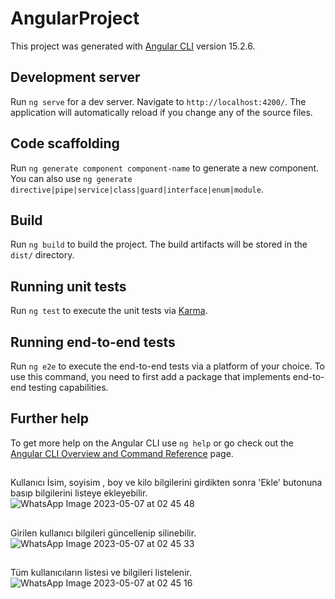 # AngularProject

This project was generated with [Angular CLI](https://github.com/angular/angular-cli) version 15.2.6.

## Development server

Run `ng serve` for a dev server. Navigate to `http://localhost:4200/`. The application will automatically reload if you change any of the source files.

## Code scaffolding

Run `ng generate component component-name` to generate a new component. You can also use `ng generate directive|pipe|service|class|guard|interface|enum|module`.

## Build

Run `ng build` to build the project. The build artifacts will be stored in the `dist/` directory.

## Running unit tests

Run `ng test` to execute the unit tests via [Karma](https://karma-runner.github.io).

## Running end-to-end tests

Run `ng e2e` to execute the end-to-end tests via a platform of your choice. To use this command, you need to first add a package that implements end-to-end testing capabilities.

## Further help

To get more help on the Angular CLI use `ng help` or go check out the [Angular CLI Overview and Command Reference](https://angular.io/cli) page.

##
Kullanıcı İsim, soyisim , boy ve kilo bilgilerini girdikten sonra 'Ekle' butonuna basıp bilgilerini listeye ekleyebilir. 
![WhatsApp Image 2023-05-07 at 02 45 48](https://github.com/donusay17/AngularProject/assets/83464038/a89621fe-cbe2-44a8-82c3-16602ebb048a)

##
Girilen kullanıcı bilgileri güncellenip silinebilir.
![WhatsApp Image 2023-05-07 at 02 45 33](https://github.com/donusay17/AngularProject/assets/83464038/0af240ad-46b4-44c6-8e8a-9260d8f8a279)

##
Tüm kullanıcıların listesi ve bilgileri listelenir.
![WhatsApp Image 2023-05-07 at 02 45 16](https://github.com/donusay17/AngularProject/assets/83464038/dee5f9fe-fd2e-4dbf-af4a-5249410a2b72)

